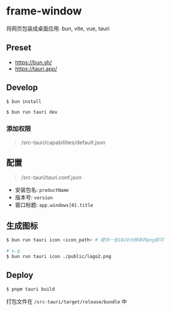 # frame-window

将网页包装成桌面应用. bun, vite, vue, tauri

## Preset

- <https://bun.sh/>
- <https://tauri.app/>

## Develop

```bash
$ bun install

$ bun run tauri dev

```

### 添加权限

> /src-tauri/capabilities/default.json

## 配置

> /src-tauri/tauri.conf.json

- 安装包名: `productName`
- 版本号: `version`
- 窗口标题: `app.windows[0].title`

## 生成图标

```bash
$ bun run tauri icon <icon_path> # 提供一张1024分辨率的png即可

# e.g.
$ bun run tauri icon ./public/logo2.png
```

## Deploy

```bash
$ pnpm tauri build
```

打包文件在 `/src-tauri/target/release/bundle` 中
